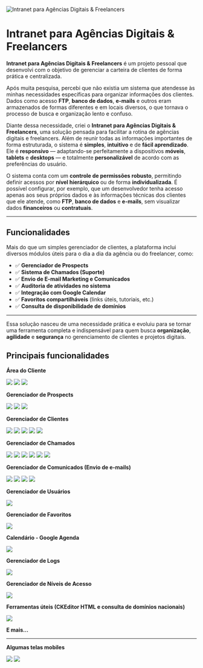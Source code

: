 ![Intranet para Agências Digitais & Freelancers](https://i.ibb.co/SwKKRMv/logo-min.png)

# Intranet para Agências Digitais & Freelancers

**Intranet para Agências Digitais & Freelancers** é um projeto pessoal que desenvolvi com o objetivo de gerenciar a carteira de clientes de forma prática e centralizada.

Após muita pesquisa, percebi que não existia um sistema que atendesse às minhas necessidades específicas para organizar informações dos clientes. Dados como acesso **FTP**, **banco de dados**, **e-mails** e outros eram armazenados de formas diferentes e em locais diversos, o que tornava o processo de busca e organização lento e confuso.

Diante dessa necessidade, criei o **Intranet para Agências Digitais & Freelancers**, uma solução pensada para facilitar a rotina de agências digitais e freelancers. Além de reunir todas as informações importantes de forma estruturada, o sistema é **simples**, **intuitivo** e de **fácil aprendizado**. Ele é **responsivo** — adaptando-se perfeitamente a dispositivos **móveis**, **tablets** e **desktops** — e totalmente **personalizável** de acordo com as preferências do usuário.

O sistema conta com um **controle de permissões robusto**, permitindo definir acessos por **nível hierárquico** ou de forma **individualizada**.
É possível configurar, por exemplo, que um desenvolvedor tenha acesso apenas aos seus próprios dados e às informações técnicas dos clientes que ele atende, como **FTP**, **banco de dados** e **e-mails**, sem visualizar dados **financeiros** ou **contratuais**.

---

## Funcionalidades

Mais do que um simples gerenciador de clientes, a plataforma inclui diversos módulos úteis para o dia a dia da agência ou do freelancer, como:

- ✅ **Gerenciador de Prospects**
- ✅ **Sistema de Chamados (Suporte)**
- ✅ **Envio de E-mail Marketing e Comunicados**
- ✅ **Auditoria de atividades no sistema**
- ✅ **Integração com Google Calendar**
- ✅ **Favoritos compartilháveis** (links úteis, tutoriais, etc.)
- ✅ **Consulta de disponibilidade de domínios**

---

Essa solução nasceu de uma necessidade prática e evoluiu para se tornar uma ferramenta completa e indispensável para quem busca **organização**, **agilidade** e **segurança** no gerenciamento de clientes e projetos digitais.


## Principais funcionalidades

**Área do Cliente**

![](https://i.ibb.co/RjD2RRP/abrir-chamado-2.png)
![](https://i.ibb.co/dJppqcR/ver-chamado-2.png)
![](https://i.ibb.co/G2VCL7P/atualizar-chamado-2.png)

**Gerenciador de Prospects**

![](https://i.ibb.co/W5Z3PPk/adicionar-prospect.png)
![](https://i.ibb.co/Sdp1rSK/gerenciar-prospects.png)
![](https://i.ibb.co/CvBrHz9/atualizar-migrar-prospect.png)

**Gerenciador de Clientes**

![](https://i.ibb.co/0Xkh5f7/adicionar-clientes.png)
![](https://i.ibb.co/dDdXZmd/gerenciar-clientes.png)
![](https://i.ibb.co/8Nr1Ns8/ver-cliente.png)
![](https://i.ibb.co/DDtFKhJ/ver-cliente-2.png)
![](https://i.ibb.co/42ZvBtK/ver-cliente-3.png)

**Gerenciador de Chamados**

![](https://i.ibb.co/02LxbXQ/chamados-abrir.png)
![](https://i.ibb.co/sRN7fHZ/chamados-abrir-2.png)
![](https://i.ibb.co/s9zyHLz/chamados-abrir-3.png)
![](https://i.ibb.co/2nYjB6D/chamados-gerenciar.png)
![](https://i.ibb.co/kxZsM27/chamados-atualizar.png)
![](https://i.ibb.co/QbFBHLJ/chamados-imprimir.png)

**Gerenciador de Comunicados (Envio de e-mails)**

![](https://i.ibb.co/L68PvqC/email-enviar.png)
![](https://i.ibb.co/q5B0DY9/email-gerenciar.png)
![](https://i.ibb.co/vJ2GYKY/email-ver.png)
![](https://i.ibb.co/CBFFR6c/email-config.png)

**Gerenciador de Usuários**

![](https://i.ibb.co/xGy5gRx/usuarios-gerenciar.png)

**Gerenciador de Favoritos**

![](https://i.ibb.co/YQm8t6V/favoritos-links.png)

**Calendário - Google Agenda**

![](https://i.ibb.co/pjWgFs2/calendario-home.png)

**Gerenciador de Logs**

![](https://i.ibb.co/mrjj9PW/auditoria-home.png)

**Gerenciador de Níveis de Acesso**

![](https://i.ibb.co/Twk95gQ/gerenciar-nivel-acesso.png)

**Ferramentas úteis (CKEditor HTML e consulta de domínios nacionais)**

![](https://i.ibb.co/7QrpFJF/consultar-dominio.png)

**E mais…**

---

**Algumas telas mobiles**

![](https://i.ibb.co/cT9RGBz/mobile-login.png)
![](https://i.ibb.co/VV8kVYF/mobile-mobile-home.png)

